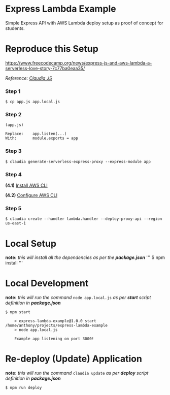 # Express Lambda Example

Simple Express API with AWS Lambda deploy setup as proof of concept for students.

# Reproduce this Setup
https://www.freecodecamp.org/news/express-js-and-aws-lambda-a-serverless-love-story-7c77ba0eaa35/

*Reference: [Claudia JS](https://claudiajs.com/tutorials/serverless-express.html)*

### Step 1
```
$ cp app.js app.local.js
```

### Step 2
```
(app.js)

Replace:    app.listen(...)
With:       module.exports = app
```

### Step 3
```
$ claudia generate-serverless-express-proxy --express-module app
```

### Step 4
**(4.1)** [Install AWS CLI](https://docs.aws.amazon.com/cli/latest/userguide/cli-chap-install.html)

**(4.2)** [Configure AWS CLI](https://docs.aws.amazon.com/cli/latest/userguide/cli-chap-configure.html)

### Step 5
```
$ claudia create --handler lambda.handler --deploy-proxy-api --region us-east-1
```

# Local Setup
**note:** *this will install all the dependencies as per the **package.json***
'''
$ npm install
'''

# Local Development
**note:** *this will run the command* `node app.local.js` *as per **start** script definition in **package.json***
```
$ npm start

    > express-lambda-example@1.0.0 start /home/anthony/projects/express-lambda-example
    > node app.local.js

    Example app listening on port 3000!
```

# Re-deploy (Update) Application
**note:** *this will run the command* `claudia update` *as per **deploy** script definition in **package.json***
```
$ npm run deploy
```
